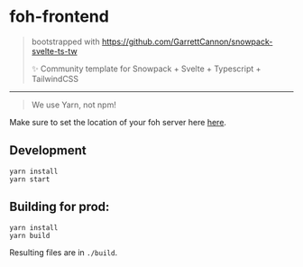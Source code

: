# foh-frontend

> bootstrapped with https://github.com/GarrettCannon/snowpack-svelte-ts-tw 
> 
> ✨ Community template for Snowpack + Svelte + Typescript + TailwindCSS

---

> We use Yarn, not npm!

Make sure to set the location of your foh server here [here](https://github.com/EmeraldSnorlax/foh-frontend/blob/b508ed67239a15e5668b92f91fcb356816adfa7e/src/index.ts#L5).

Development
---
```
yarn install
yarn start
```

Building for prod:
---
```
yarn install
yarn build
```

Resulting files are in `./build`.
